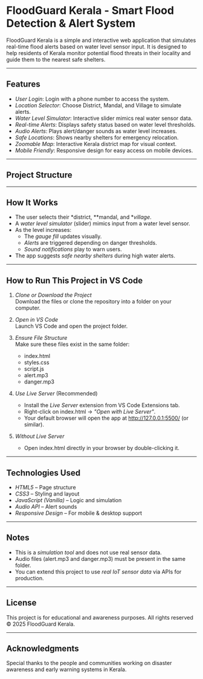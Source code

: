#  FloodGuard Kerala - Smart Flood Detection & Alert System

FloodGuard Kerala is a simple and interactive web application that simulates real-time flood alerts based on water level sensor input. It is designed to help residents of Kerala monitor potential flood threats in their locality and guide them to the nearest safe shelters.

---

##  Features

- *User Login*: Login with a phone number to access the system.
- *Location Selector*: Choose District, Mandal, and Village to simulate alerts.
- *Water Level Simulator*: Interactive slider mimics real water sensor data.
- *Real-time Alerts*: Displays safety status based on water level thresholds.
- *Audio Alerts*: Plays alert/danger sounds as water level increases.
- *Safe Locations*: Shows nearby shelters for emergency relocation.
- *Zoomable Map*: Interactive Kerala district map for visual context.
- *Mobile Friendly*: Responsive design for easy access on mobile devices.

---

## Project Structure
---

##  How It Works

- The user selects their *district, **mandal, and **village*.
- A *water level simulator* (slider) mimics input from a water level sensor.
- As the level increases:
  - The *gauge fill* updates visually.
  - *Alerts* are triggered depending on danger thresholds.
  - *Sound notifications* play to warn users.
- The app suggests *safe nearby shelters* during high water alerts.

---

##  How to Run This Project in VS Code

1. *Clone or Download the Project*  
   Download the files or clone the repository into a folder on your computer.

2. *Open in VS Code*  
   Launch VS Code and open the project folder.

3. *Ensure File Structure*  
   Make sure these files exist in the same folder:
   - index.html
   - styles.css
   - script.js
   - alert.mp3
   - danger.mp3

4. *Use Live Server* (Recommended)
   - Install the *Live Server* extension from VS Code Extensions tab.
   - Right-click on index.html → *"Open with Live Server"*.
   - Your default browser will open the app at http://127.0.0.1:5500/ (or similar).

5. *Without Live Server*
   - Open index.html directly in your browser by double-clicking it.

---

## Technologies Used

- *HTML5* – Page structure  
- *CSS3* – Styling and layout  
- *JavaScript (Vanilla)* – Logic and simulation  
- *Audio API* – Alert sounds  
- *Responsive Design* – For mobile & desktop support  

---

##  Notes

- This is a *simulation tool* and does not use real sensor data.
- Audio files (alert.mp3 and danger.mp3) must be present in the same folder.
- You can extend this project to use *real IoT sensor data* via APIs for production.

---

##  License

This project is for educational and awareness purposes. All rights reserved © 2025 FloodGuard Kerala.

---

##  Acknowledgments

Special thanks to the people and communities working on disaster awareness and early warning systems in Kerala.
